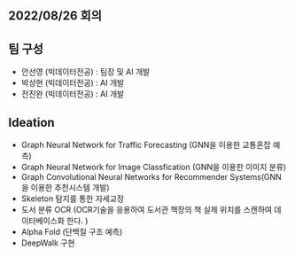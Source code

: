 ## 2022/08/26 회의 
## 팀 구성 
- 안선영 (빅데이터전공) : 팀장 및 AI 개발
- 박상현 (빅데이터전공) : AI 개발 
- 전진완 (빅데이터전공) : AI 개발
## Ideation 
- Graph Neural Network for Traffic Forecasting (GNN을 이용한 교통혼잡 예측)
- Graph Neural Network for Image Classfication (GNN을 이용한 이미지 분류)
- Graph Convolutional Neural Networks for Recommender Systems(GNN을 이용한 추천시스템 개발)
- Skeleton 탐지를 통한 자세교정
- 도서 분류 OCR (OCR기술을 응용하여 도서관 책장의 책 실제 위치를 스캔하여 데이터베이스화 한다. )
- Alpha Fold (단백질 구조 예측)
- DeepWalk 구현

